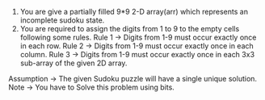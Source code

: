 1. You are give a partially filled 9*9 2-D array(arr) which represents an incomplete sudoku state.
2. You are required to assign the digits from 1 to 9 to the empty cells following some rules.
Rule 1 -> Digits from 1-9 must occur exactly once in each row.
Rule 2 -> Digits from 1-9 must occur exactly once in each column.
Rule 3 -> Digits from 1-9 must occur exactly once in each 3x3 sub-array of the given 2D array.

Assumption -> The given Sudoku puzzle will have a single unique solution.
Note -> You have to Solve this problem using bits.

